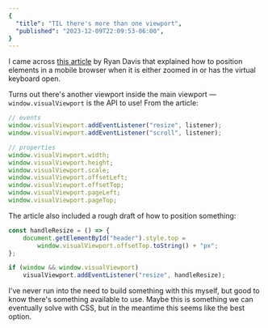 ```yaml
---
{
  "title": "TIL there's more than one viewport",
  "published": "2023-12-09T22:09:53-06:00",
}
---
```


I came across [this article](https://rdavis.io/articles/dealing-with-the-visual-viewport) by Ryan Davis that explained how to position elements in a mobile browser when it is either zoomed in or has the virtual keyboard open.

Turns out there's another viewport inside the main viewport — `window.visualViewport` is the API to use! From the article:

```js
// events
window.visualViewport.addEventListener("resize", listener);
window.visualViewport.addEventListener("scroll", listener);

// properties
window.visualViewport.width;
window.visualViewport.height;
window.visualViewport.scale;
window.visualViewport.offsetLeft;
window.visualViewport.offsetTop;
window.visualViewport.pageLeft;
window.visualViewport.pageTop;
```

The article also included a rough draft of how to position something:

```js
const handleResize = () => {
	document.getElementById("header").style.top =
		window.visualViewport.offsetTop.toString() + "px";
};

if (window && window.visualViewport)
	visualViewport.addEventListener("resize", handleResize);
```

I've never run into the need to build something with this myself, but good to know there's something available to use. Maybe this is something we can eventually solve with CSS, but in the meantime this seems like the best option.
